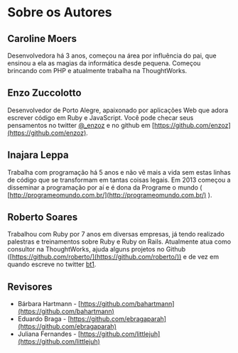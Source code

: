 # Sobre os Autores

## Caroline Moers

Desenvolvedora há 3 anos, começou na área por influência do pai, que ensinou a
ela as magias da  informática desde pequena. Começou brincando com PHP e
atualmente trabalha na ThoughtWorks.

## Enzo Zuccolotto

Desenvolvedor de Porto Alegre, apaixonado por aplicações Web que adora escrever
código em Ruby e JavaScript. Você pode checar seus pensamentos no twitter
[@_enzoz](http://twitter.com/_enzoz) e no github em
[https://github.com/enzoz](https://github.com/enzoz).

## Inajara Leppa

Trabalha com programação há 5 anos e não vê mais a vida sem estas linhas de
código que se transformam em tantas coisas legais. Em 2013 começou a disseminar
a programação por aí e é dona da Programe o mundo (
[http://programeomundo.com.br/](http://programeomundo.com.br/)
).

## Roberto Soares

Trabalhou com Ruby por 7 anos em diversas empresas, já tendo realizado palestras
e treinamentos sobre Ruby e Ruby on Rails. Atualmente atua como consultor na
ThoughtWorks, ajuda alguns projetos no Github
([https://github.com/roberto/](https://github.com/roberto/)) e de vez em quando
escreve no twitter [bt1](https://twitter.com/bt1/).

## Revisores

* Bárbara Hartmann -
  [https://github.com/bahartmann](https://github.com/bahartmann)
* Eduardo Braga -
  [https://github.com/ebragaparah](https://github.com/ebragaparah)
* Juliana Fernandes -
  [https://github.com/littlejuh](https://github.com/littlejuh)
